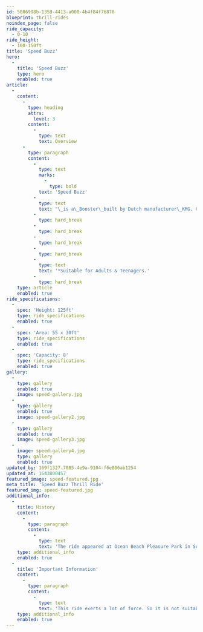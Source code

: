 ```yaml
---
id: 5086998b-1359-4413-a000-4b4f84f76878
blueprint: thrill-rides
noindex_page: false
ride_capacity:
  - 0-10
ride_height:
  - 100-150ft
title: 'Speed Buzz'
hero:
  -
    title: 'Speed Buzz'
    type: hero
    enabled: true
article:
  -
    content:
      -
        type: heading
        attrs:
          level: 3
        content:
          -
            type: text
            text: Overview
      -
        type: paragraph
        content:
          -
            type: text
            marks:
              -
                type: bold
            text: 'Speed Buzz'
          -
            type: text
            text: "\_is a\_Booster\_built by Dutch manufacturer\_KMG. Can hold up to 8 people at once, two gondolas each with two rows of two riders facing back-to-back. Passengers climb into the gondola's which then spins up to the top of the ride while the next passengers climb on board. When the ride is full and ready to go it spins around like a pendulum, while you enjoy dizzying views and adrenaline. Only the bravest riders will dare try this one out."
          -
            type: hard_break
          -
            type: hard_break
          -
            type: hard_break
          -
            type: hard_break
          -
            type: text
            text: '*Suitable for Adults & Teenagers.'
          -
            type: hard_break
    type: article
    enabled: true
ride_specifications:
  -
    spec: 'Height: 125ft'
    type: ride_specifications
    enabled: true
  -
    spec: 'Area: 55 x 30ft'
    type: ride_specifications
    enabled: true
  -
    spec: 'Capacity: 8'
    type: ride_specifications
    enabled: true
gallery:
  -
    type: gallery
    enabled: true
    image: speed-gallery.jpg
  -
    type: gallery
    enabled: true
    image: speed-gallery2.jpg
  -
    type: gallery
    enabled: true
    image: speed-gallery3.jpg
  -
    image: speed-gallery4.jpg
    type: gallery
    enabled: true
updated_by: 169f1327-7085-4e9a-9104-f6e806ab1254
updated_at: 1643800457
featured_image: speed-featured.jpg
meta_title: 'Speed Buzz Thrill Ride'
featured_img: speed-featured.jpg
additional_info:
  -
    title: History
    content:
      -
        type: paragraph
        content:
          -
            type: text
            text: 'The ride appeared at Ocean Beach Pleasure Park in South Shields during the 2021 season.'
    type: additional_info
    enabled: true
  -
    title: 'Important Information'
    content:
      -
        type: paragraph
        content:
          -
            type: text
            text: 'This ride exerts a lot of force. So it is not suitable for people with back or neck problems, heart conditions, pregnant people or anyone who has recently undergone surgery.'
    type: additional_info
    enabled: true
---
```

